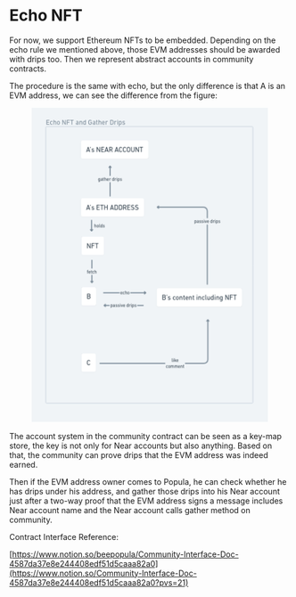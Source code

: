 # Echo NFT

For now, we support Ethereum NFTs to be embedded. Depending on the echo rule we mentioned above, those EVM addresses should be awarded with drips too. Then we represent abstract accounts in community contracts.

The procedure is the same with echo, but the only difference is that A is an EVM address, we can see the difference from the figure:

<figure><img src="../../../.gitbook/assets/Untitled 5.png" alt=""><figcaption></figcaption></figure>

The account system in the community contract can be seen as a key-map store, the key is not only for Near accounts but also anything. Based on that, the community can prove drips that the EVM address was indeed earned.

Then if the EVM address owner comes to Popula, he can check whether he has drips under his address, and gather those drips into his Near account just after a two-way proof that the EVM address signs a message includes Near account name and the Near account calls gather method on community.

Contract Interface Reference:

[https://www.notion.so/beepopula/Community-Interface-Doc-4587da37e8e244408edf51d5caaa82a0](https://www.notion.so/Community-Interface-Doc-4587da37e8e244408edf51d5caaa82a0?pvs=21)
